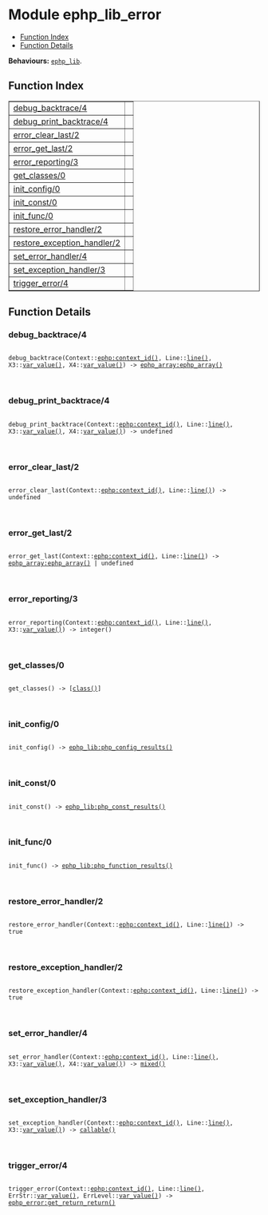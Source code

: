

# Module ephp_lib_error #
* [Function Index](#index)
* [Function Details](#functions)

__Behaviours:__ [`ephp_lib`](ephp_lib.md).

<a name="index"></a>

## Function Index ##


<table width="100%" border="1" cellspacing="0" cellpadding="2" summary="function index"><tr><td valign="top"><a href="#debug_backtrace-4">debug_backtrace/4</a></td><td></td></tr><tr><td valign="top"><a href="#debug_print_backtrace-4">debug_print_backtrace/4</a></td><td></td></tr><tr><td valign="top"><a href="#error_clear_last-2">error_clear_last/2</a></td><td></td></tr><tr><td valign="top"><a href="#error_get_last-2">error_get_last/2</a></td><td></td></tr><tr><td valign="top"><a href="#error_reporting-3">error_reporting/3</a></td><td></td></tr><tr><td valign="top"><a href="#get_classes-0">get_classes/0</a></td><td></td></tr><tr><td valign="top"><a href="#init_config-0">init_config/0</a></td><td></td></tr><tr><td valign="top"><a href="#init_const-0">init_const/0</a></td><td></td></tr><tr><td valign="top"><a href="#init_func-0">init_func/0</a></td><td></td></tr><tr><td valign="top"><a href="#restore_error_handler-2">restore_error_handler/2</a></td><td></td></tr><tr><td valign="top"><a href="#restore_exception_handler-2">restore_exception_handler/2</a></td><td></td></tr><tr><td valign="top"><a href="#set_error_handler-4">set_error_handler/4</a></td><td></td></tr><tr><td valign="top"><a href="#set_exception_handler-3">set_exception_handler/3</a></td><td></td></tr><tr><td valign="top"><a href="#trigger_error-4">trigger_error/4</a></td><td></td></tr></table>


<a name="functions"></a>

## Function Details ##

<a name="debug_backtrace-4"></a>

### debug_backtrace/4 ###

<pre><code>
debug_backtrace(Context::<a href="ephp.md#type-context_id">ephp:context_id()</a>, Line::<a href="#type-line">line()</a>, X3::<a href="#type-var_value">var_value()</a>, X4::<a href="#type-var_value">var_value()</a>) -&gt; <a href="ephp_array.md#type-ephp_array">ephp_array:ephp_array()</a>
</code></pre>
<br />

<a name="debug_print_backtrace-4"></a>

### debug_print_backtrace/4 ###

<pre><code>
debug_print_backtrace(Context::<a href="ephp.md#type-context_id">ephp:context_id()</a>, Line::<a href="#type-line">line()</a>, X3::<a href="#type-var_value">var_value()</a>, X4::<a href="#type-var_value">var_value()</a>) -&gt; undefined
</code></pre>
<br />

<a name="error_clear_last-2"></a>

### error_clear_last/2 ###

<pre><code>
error_clear_last(Context::<a href="ephp.md#type-context_id">ephp:context_id()</a>, Line::<a href="#type-line">line()</a>) -&gt; undefined
</code></pre>
<br />

<a name="error_get_last-2"></a>

### error_get_last/2 ###

<pre><code>
error_get_last(Context::<a href="ephp.md#type-context_id">ephp:context_id()</a>, Line::<a href="#type-line">line()</a>) -&gt; <a href="ephp_array.md#type-ephp_array">ephp_array:ephp_array()</a> | undefined
</code></pre>
<br />

<a name="error_reporting-3"></a>

### error_reporting/3 ###

<pre><code>
error_reporting(Context::<a href="ephp.md#type-context_id">ephp:context_id()</a>, Line::<a href="#type-line">line()</a>, X3::<a href="#type-var_value">var_value()</a>) -&gt; integer()
</code></pre>
<br />

<a name="get_classes-0"></a>

### get_classes/0 ###

<pre><code>
get_classes() -&gt; [<a href="#type-class">class()</a>]
</code></pre>
<br />

<a name="init_config-0"></a>

### init_config/0 ###

<pre><code>
init_config() -&gt; <a href="ephp_lib.md#type-php_config_results">ephp_lib:php_config_results()</a>
</code></pre>
<br />

<a name="init_const-0"></a>

### init_const/0 ###

<pre><code>
init_const() -&gt; <a href="ephp_lib.md#type-php_const_results">ephp_lib:php_const_results()</a>
</code></pre>
<br />

<a name="init_func-0"></a>

### init_func/0 ###

<pre><code>
init_func() -&gt; <a href="ephp_lib.md#type-php_function_results">ephp_lib:php_function_results()</a>
</code></pre>
<br />

<a name="restore_error_handler-2"></a>

### restore_error_handler/2 ###

<pre><code>
restore_error_handler(Context::<a href="ephp.md#type-context_id">ephp:context_id()</a>, Line::<a href="#type-line">line()</a>) -&gt; true
</code></pre>
<br />

<a name="restore_exception_handler-2"></a>

### restore_exception_handler/2 ###

<pre><code>
restore_exception_handler(Context::<a href="ephp.md#type-context_id">ephp:context_id()</a>, Line::<a href="#type-line">line()</a>) -&gt; true
</code></pre>
<br />

<a name="set_error_handler-4"></a>

### set_error_handler/4 ###

<pre><code>
set_error_handler(Context::<a href="ephp.md#type-context_id">ephp:context_id()</a>, Line::<a href="#type-line">line()</a>, X3::<a href="#type-var_value">var_value()</a>, X4::<a href="#type-var_value">var_value()</a>) -&gt; <a href="#type-mixed">mixed()</a>
</code></pre>
<br />

<a name="set_exception_handler-3"></a>

### set_exception_handler/3 ###

<pre><code>
set_exception_handler(Context::<a href="ephp.md#type-context_id">ephp:context_id()</a>, Line::<a href="#type-line">line()</a>, X3::<a href="#type-var_value">var_value()</a>) -&gt; <a href="#type-callable">callable()</a>
</code></pre>
<br />

<a name="trigger_error-4"></a>

### trigger_error/4 ###

<pre><code>
trigger_error(Context::<a href="ephp.md#type-context_id">ephp:context_id()</a>, Line::<a href="#type-line">line()</a>, ErrStr::<a href="#type-var_value">var_value()</a>, ErrLevel::<a href="#type-var_value">var_value()</a>) -&gt; <a href="ephp_error.md#type-get_return_return">ephp_error:get_return_return()</a>
</code></pre>
<br />

